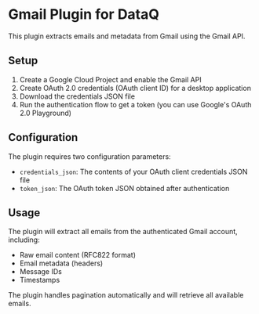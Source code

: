 # Gmail Plugin for DataQ

This plugin extracts emails and metadata from Gmail using the Gmail API.

## Setup

1. Create a Google Cloud Project and enable the Gmail API
2. Create OAuth 2.0 credentials (OAuth client ID) for a desktop application
3. Download the credentials JSON file
4. Run the authentication flow to get a token (you can use Google's OAuth 2.0 Playground)

## Configuration

The plugin requires two configuration parameters:

- `credentials_json`: The contents of your OAuth client credentials JSON file
- `token_json`: The OAuth token JSON obtained after authentication

## Usage

The plugin will extract all emails from the authenticated Gmail account, including:
- Raw email content (RFC822 format)
- Email metadata (headers)
- Message IDs
- Timestamps

The plugin handles pagination automatically and will retrieve all available emails.
